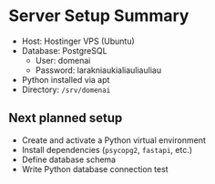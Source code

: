 # Server Setup Summary

- Host: Hostinger VPS (Ubuntu)
- Database: PostgreSQL
  - User: domenai
  - Password: larakniaukialiauliauliau
- Python installed via apt
- Directory: `/srv/domenai`

## Next planned setup
- Create and activate a Python virtual environment
- Install dependencies (`psycopg2`, `fastapi`, etc.)
- Define database schema
- Write Python database connection test
